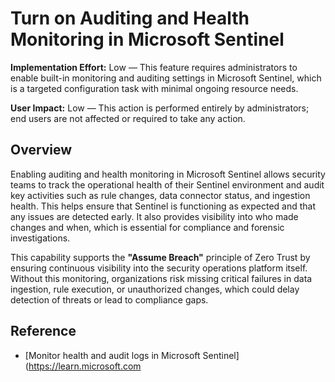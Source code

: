 # Turn on Auditing and Health Monitoring in Microsoft Sentinel

**Implementation Effort:** Low — This feature requires administrators to enable built-in monitoring and auditing settings in Microsoft Sentinel, which is a targeted configuration task with minimal ongoing resource needs.

**User Impact:** Low — This action is performed entirely by administrators; end users are not affected or required to take any action.

## Overview

Enabling auditing and health monitoring in Microsoft Sentinel allows security teams to track the operational health of their Sentinel environment and audit key activities such as rule changes, data connector status, and ingestion health. This helps ensure that Sentinel is functioning as expected and that any issues are detected early. It also provides visibility into who made changes and when, which is essential for compliance and forensic investigations.

This capability supports the **"Assume Breach"** principle of Zero Trust by ensuring continuous visibility into the security operations platform itself. Without this monitoring, organizations risk missing critical failures in data ingestion, rule execution, or unauthorized changes, which could delay detection of threats or lead to compliance gaps.

## Reference

- [Monitor health and audit logs in Microsoft Sentinel](https://learn.microsoft.com
